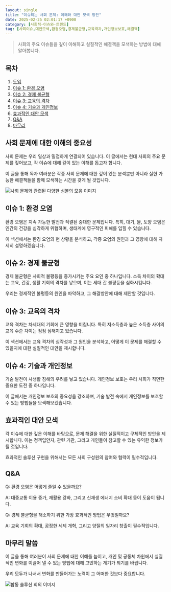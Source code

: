 ```yaml
---
layout: single
title: "이슈되는 사회 문제: 이해와 대안 모색 방안"
date: 2025-02-25 02:01:17 +0900
category: [사회적-이슈와-트렌드]
tag: [사회이슈,대안모색,환경오염,경제불균형,교육격차,개인정보보호,해결책]
---
```

  
> 사회의 주요 이슈들을 깊이 이해하고 실질적인 해결책을 모색하는 방법에 대해 알아봅니다.

## 목차
1. [도입](#도입)
2. [이슈 1: 환경 오염](#이슈-1-환경-오염)
3. [이슈 2: 경제 불균형](#이슈-2-경제-불균형)
4. [이슈 3: 교육의 격차](#이슈-3-교육의-격차)
5. [이슈 4: 기술과 개인정보](#이슈-4-기술과-개인정보)
6. [효과적인 대안 모색](#효과적인-대안-모색)
7. [Q&A](#qa)
8. [마무리](#마무리)

## 사회 문제에 대한 이해의 중요성

사회 문제는 우리 일상과 밀접하게 연결되어 있습니다. 이 글에서는 현대 사회의 주요 문제를 짚어보고, 각 이슈에 대해 깊이 있는 이해를 돕고자 합니다.


이 글을 통해 독자 여러분은 각종 사회 문제에 대한 깊이 있는 분석뿐만 아니라 실현 가능한 해결책들을 함께 모색하는 시간을 갖게 될 것입니다.


![사회 문제와 관련된 다양한 심볼의 모음 이미지](undefined)



## 이슈 1: 환경 오염

환경 오염은 지속 가능한 발전과 직결된 중대한 문제입니다. 특히, 대기, 물, 토양 오염은 인간의 건강을 심각하게 위협하며, 생태계에 영구적인 피해를 입힐 수 있습니다.


이 섹션에서는 환경 오염의 현 상황을 분석하고, 각종 오염의 원인과 그 영향에 대해 자세히 설명하겠습니다.



## 이슈 2: 경제 불균형

경제 불균형은 사회적 불평등을 증가시키는 주요 요인 중 하나입니다. 소득 차이의 확대는 교육, 건강, 생활 기회의 격차를 낳으며, 이는 세대 간 불평등을 심화시킵니다.


우리는 경제적인 불평등의 원인을 파악하고, 그 해결방안에 대해 제안할 것입니다.



## 이슈 3: 교육의 격차

교육 격차는 차세대의 기회에 큰 영향을 미칩니다. 특히 저소득층과 높은 소득층 사이의 교육 수준 차이는 점점 심해지고 있습니다.


이 섹션에서는 교육 격차의 심각성과 그 원인을 분석하고, 어떻게 이 문제를 해결할 수 있을지에 대한 실질적인 대안을 제시합니다.



## 이슈 4: 기술과 개인정보

기술 발전이 사생활 침해의 우려를 낳고 있습니다. 개인정보 보호는 우리 사회가 직면한 중요한 도전 중 하나입니다.


이 글에서는 개인정보 보호의 중요성을 강조하며, 기술 발전 속에서 개인정보를 보호할 수 있는 방법들을 모색해보겠습니다.



## 효과적인 대안 모색

각 이슈에 대한 깊은 이해를 바탕으로, 문제 해결을 위한 실질적이고 구체적인 방안을 제시합니다. 이는 정책입안자, 관련 기관, 그리고 개인들이 참고할 수 있는 유익한 정보가 될 것입니다.


효과적인 솔루션 구현을 위해서는 모든 사회 구성원의 참여와 협력이 필수적입니다.



## Q&A

Q: 환경 오염은 어떻게 줄일 수 있을까요?


A: 대중교통 이용 증가, 재활용 강화, 그리고 신재생 에너지 소비 확대 등이 도움이 됩니다.


Q: 경제 불균형을 해소하기 위한 가장 효과적인 방법은 무엇일까요?


A: 교육 기회의 확대, 공정한 세제 개혁, 그리고 양질의 일자리 창출이 필수적입니다.



## 마무리 말씀

이 글을 통해 여러분이 사회 문제에 대한 이해를 높이고, 개인 및 공동체 차원에서 실질적인 변화를 이끌어 낼 수 있는 방법에 대해 고민하는 계기가 되기를 바랍니다.


우리 모두가 나서서 변화를 만들어가는 노력이 그 어떠한 것보다 중요합니다.


![합동 솔루션 회의 이미지](undefined)

